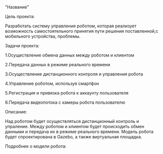  "Название"

  Цель проекта:
  
 Разработать систему управления роботом, которая реализует возможность самостоятельного принятия пути решения поставленной,с мобильного устройства, проблемы.
 
  Задачи проекта:
  
  1.Осуществление обмена данных между роботом и клиентом
  
  2.Передача данных в режиме реального времени
  
  3.Осуществление дистанционного контроля и управления робота
  
  4.Управление роботом, используя смартфон
  
  5.Регистрация и привязка робота к аккаунту пользователя
  
  6.Передача видеопотока с камеры робота пользователю 
  

 
  Описание:

 Над роботом будет осуществляться дистанционный контроль и упраление. Между роботом и клиентом будет происходить обмен данными и передача их в режиме реального времени. Модель робота будет спроектирована в Gazebo, а также виртуальная площадка.
 
 Подробнее о модели робота:
